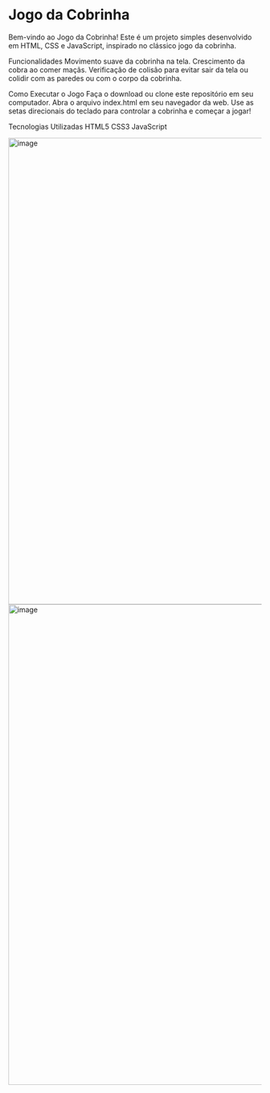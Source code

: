 # Jogo da Cobrinha
Bem-vindo ao Jogo da Cobrinha! Este é um projeto simples desenvolvido em HTML, CSS e JavaScript, inspirado no clássico jogo da cobrinha.

Funcionalidades
Movimento suave da cobrinha na tela.
Crescimento da cobra ao comer maçãs.
Verificação de colisão para evitar sair da tela ou colidir com as paredes ou com o corpo da cobrinha.

Como Executar o Jogo
Faça o download ou clone este repositório em seu computador.
Abra o arquivo index.html em seu navegador da web.
Use as setas direcionais do teclado para controlar a cobrinha e começar a jogar!

Tecnologias Utilizadas
HTML5
CSS3
JavaScript

<img width="928" alt="image" src="https://github.com/Eduzeraa-DEV/Minigame---/assets/156840280/2bef8e9a-a22a-4c97-8e6c-a42e587d0eca">
<img width="956" alt="image" src="https://github.com/Eduzeraa-DEV/Minigame---/assets/156840280/d33eaea4-d5b9-48db-8f75-d47993cb4ae4">



